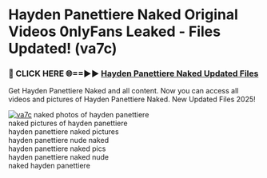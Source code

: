 # Hayden Panettiere Naked Original Videos 0nlyFans Leaked - Files Updated! (va7c)

<h3>🔴 CLICK HERE 🌐==►► <a href="https://tinyurl.com/up5wt9bj" rel="nofollow">Hayden Panettiere Naked Updated Files</a></h3>

Get Hayden Panettiere Naked and all content. Now you can access all videos and pictures of Hayden Panettiere Naked. New Updated Files 2025!

[![va7c](https://i.imgur.com/ABiUzMV.gif)](https://tinyurl.com/up5wt9bj)
naked photos of hayden panettiere<br>
naked pictures of hayden panettiere<br>
hayden panettiere naked pictures<br>
hayden panettiere nude naked<br>
hayden panettiere naked pics<br>
hayden panettiere naked nude<br>
naked hayden panettiere